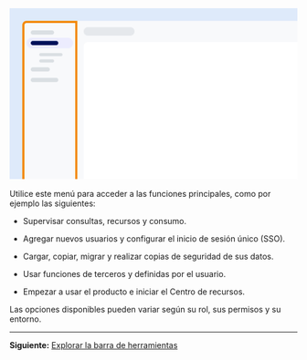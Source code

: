 ![Ejemplo que muestra la ubicación del menú en la pantalla.](Images/yfz1720902842214.png)

Utilice este menú para acceder a las funciones principales, como por ejemplo las siguientes:

-   Supervisar consultas, recursos y consumo.

-   Agregar nuevos usuarios y configurar el inicio de sesión único (SSO).

-   Cargar, copiar, migrar y realizar copias de seguridad de sus datos.

-   Usar funciones de terceros y definidas por el usuario.

-   Empezar a usar el producto e iniciar el Centro de recursos.

Las opciones disponibles pueden variar según su rol, sus permisos y su entorno.

------------------------------------------------------------------------

**Siguiente:** [Explorar la barra de herramientas](njy1721168384549.md)
